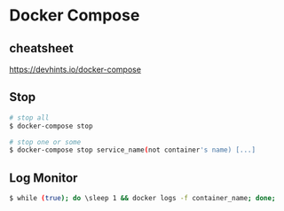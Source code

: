 # Docker Compose

## cheatsheet
https://devhints.io/docker-compose

## Stop

``` sh
# stop all
$ docker-compose stop

# stop one or some
$ docker-compose stop service_name(not container's name) [...]
```

## Log Monitor

``` sh
$ while (true); do \sleep 1 && docker logs -f container_name; done;
```
